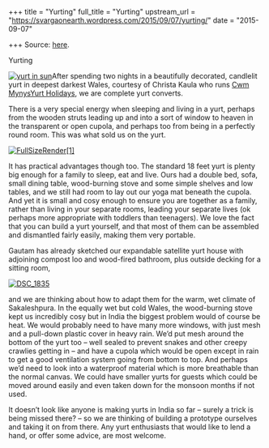 +++
title = "Yurting"
full_title = "Yurting"
upstream_url = "https://svargaonearth.wordpress.com/2015/09/07/yurting/"
date = "2015-09-07"

+++
Source: [here](https://svargaonearth.wordpress.com/2015/09/07/yurting/).

Yurting

[![yurt in sun](https://svargaonearth.files.wordpress.com/2015/09/yurt-in-sun.jpg?w=656)](https://svargaonearth.files.wordpress.com/2015/09/yurt-in-sun.jpg)After spending two nights in a beautifully decorated, candlelit yurt in deepest darkest Wales, courtesy of Christa Kaula who runs [Cwm MynysYurt Holidays](https://www.airbnb.co.uk/rooms/917558), we are complete yurt converts.

There is a very special energy when sleeping and living in a yurt, perhaps from the wooden struts leading up and into a sort of window to heaven in the transparent or open cupola, and perhaps too from being in a perfectly round room. This was what sold us on the yurt.

[![FullSizeRender\[1\]](https://svargaonearth.files.wordpress.com/2015/09/fullsizerender1.jpg?w=656)](https://svargaonearth.files.wordpress.com/2015/09/fullsizerender1.jpg)

It has practical advantages though too. The standard 18 feet yurt is plenty big enough for a family to sleep, eat and live. Ours had a double bed, sofa, small dining table, wood-burning stove and some simple shelves and low tables, and we still had room to lay out our yoga mat beneath the cupola. And yet it is small and cosy enough to ensure you are together as a family, rather than living in your separate rooms, leading your separate lives (ok perhaps more appropriate with toddlers than teenagers). We love the fact that you can build a yurt yourself, and that most of them can be assembled and dismantled fairly easily, making them very portable.

Gautam has already sketched our expandable satellite yurt house with adjoining compost loo and wood-fired bathroom, plus outside decking for a sitting room,

[![DSC_1835](https://svargaonearth.files.wordpress.com/2015/09/dsc_1835.jpg?w=656)](https://svargaonearth.files.wordpress.com/2015/09/dsc_1835.jpg)

and we are thinking about how to adapt them for the warm, wet climate of Sakaleshpura. In the equally wet but cold Wales, the wood-burning stove kept us incredibly cosy but in India the biggest problem would of course be heat. We would probably need to have many more windows, with just mesh and a pull-down plastic cover in heavy rain. We’d put mesh around the bottom of the yurt too – well sealed to prevent snakes and other creepy crawlies getting in – and have a cupola which would be open except in rain to get a good ventilation system going from bottom to top. And perhaps we’d need to look into a waterproof material which is more breathable than the normal canvas. We could have smaller yurts for guests which could be moved around easily and even taken down for the monsoon months if not used.

It doesn’t look like anyone is making yurts in India so far – surely a trick is being missed there? – so we are thinking of building a prototype ourselves and taking it on from there. Any yurt enthusiasts that would like to lend a hand, or offer some advice, are most welcome.
